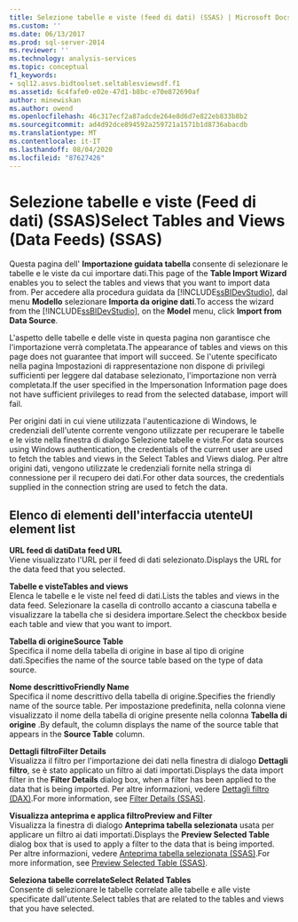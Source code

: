```yaml
---
title: Selezione tabelle e viste (feed di dati) (SSAS) | Microsoft Docs
ms.custom: ''
ms.date: 06/13/2017
ms.prod: sql-server-2014
ms.reviewer: ''
ms.technology: analysis-services
ms.topic: conceptual
f1_keywords:
- sql12.asvs.bidtoolset.seltablesviewsdf.f1
ms.assetid: 6c4fafe0-e02e-47d1-b8bc-e70e872690af
author: minewiskan
ms.author: owend
ms.openlocfilehash: 46c317ecf2a87adcde264e8d6d7e822eb833b8b2
ms.sourcegitcommit: ad4d92dce894592a259721a1571b1d8736abacdb
ms.translationtype: MT
ms.contentlocale: it-IT
ms.lasthandoff: 08/04/2020
ms.locfileid: "87627426"
---
```

# <a name="select-tables-and-views-data-feeds-ssas"></a><span data-ttu-id="cd6fd-102">Selezione tabelle e viste (Feed di dati) (SSAS)</span><span class="sxs-lookup"><span data-stu-id="cd6fd-102">Select Tables and Views (Data Feeds) (SSAS)</span></span>
  <span data-ttu-id="cd6fd-103">Questa pagina dell' **Importazione guidata tabella** consente di selezionare le tabelle e le viste da cui importare dati.</span><span class="sxs-lookup"><span data-stu-id="cd6fd-103">This page of the **Table Import Wizard** enables you to select the tables and views that you want to import data from.</span></span> <span data-ttu-id="cd6fd-104">Per accedere alla procedura guidata da [!INCLUDE[ssBIDevStudio](../includes/ssbidevstudio-md.md)], dal menu **Modello** selezionare **Importa da origine dati**.</span><span class="sxs-lookup"><span data-stu-id="cd6fd-104">To access the wizard from the [!INCLUDE[ssBIDevStudio](../includes/ssbidevstudio-md.md)], on the **Model** menu, click **Import from Data Source**.</span></span>  
  
 <span data-ttu-id="cd6fd-105">L'aspetto delle tabelle e delle viste in questa pagina non garantisce che l'importazione verrà completata.</span><span class="sxs-lookup"><span data-stu-id="cd6fd-105">The appearance of tables and views on this page does not guarantee that import will succeed.</span></span> <span data-ttu-id="cd6fd-106">Se l'utente specificato nella pagina Impostazioni di rappresentazione non dispone di privilegi sufficienti per leggere dal database selezionato, l'importazione non verrà completata.</span><span class="sxs-lookup"><span data-stu-id="cd6fd-106">If the user specified in the Impersonation Information page does not have sufficient privileges to read from the selected database, import will fail.</span></span>  
  
 <span data-ttu-id="cd6fd-107">Per origini dati in cui viene utilizzata l'autenticazione di Windows, le credenziali dell'utente corrente vengono utilizzate per recuperare le tabelle e le viste nella finestra di dialogo Selezione tabelle e viste.</span><span class="sxs-lookup"><span data-stu-id="cd6fd-107">For data sources using Windows authentication, the credentials of the current user are used to fetch the tables and views in the Select Tables and Views dialog.</span></span> <span data-ttu-id="cd6fd-108">Per altre origini dati, vengono utilizzate le credenziali fornite nella stringa di connessione per il recupero dei dati.</span><span class="sxs-lookup"><span data-stu-id="cd6fd-108">For other data sources, the credentials supplied in the connection string are used to fetch the data.</span></span>  
  
## <a name="ui-element-list"></a><span data-ttu-id="cd6fd-109">Elenco di elementi dell'interfaccia utente</span><span class="sxs-lookup"><span data-stu-id="cd6fd-109">UI element list</span></span>  
 <span data-ttu-id="cd6fd-110">**URL feed di dati**</span><span class="sxs-lookup"><span data-stu-id="cd6fd-110">**Data feed URL**</span></span>  
 <span data-ttu-id="cd6fd-111">Viene visualizzato l'URL per il feed di dati selezionato.</span><span class="sxs-lookup"><span data-stu-id="cd6fd-111">Displays the URL for the data feed that you selected.</span></span>  
  
 <span data-ttu-id="cd6fd-112">**Tabelle e viste**</span><span class="sxs-lookup"><span data-stu-id="cd6fd-112">**Tables and views**</span></span>  
 <span data-ttu-id="cd6fd-113">Elenca le tabelle e le viste nel feed di dati.</span><span class="sxs-lookup"><span data-stu-id="cd6fd-113">Lists the tables and views in the data feed.</span></span> <span data-ttu-id="cd6fd-114">Selezionare la casella di controllo accanto a ciascuna tabella e visualizzare la tabella che si desidera importare.</span><span class="sxs-lookup"><span data-stu-id="cd6fd-114">Select the checkbox beside each table and view that you want to import.</span></span>  
  
 <span data-ttu-id="cd6fd-115">**Tabella di origine**</span><span class="sxs-lookup"><span data-stu-id="cd6fd-115">**Source Table**</span></span>  
 <span data-ttu-id="cd6fd-116">Specifica il nome della tabella di origine in base al tipo di origine dati.</span><span class="sxs-lookup"><span data-stu-id="cd6fd-116">Specifies the name of the source table based on the type of data source.</span></span>  
  
 <span data-ttu-id="cd6fd-117">**Nome descrittivo**</span><span class="sxs-lookup"><span data-stu-id="cd6fd-117">**Friendly Name**</span></span>  
 <span data-ttu-id="cd6fd-118">Specifica il nome descrittivo della tabella di origine.</span><span class="sxs-lookup"><span data-stu-id="cd6fd-118">Specifies the friendly name of the source table.</span></span> <span data-ttu-id="cd6fd-119">Per impostazione predefinita, nella colonna viene visualizzato il nome della tabella di origine presente nella colonna **Tabella di origine** .</span><span class="sxs-lookup"><span data-stu-id="cd6fd-119">By default, the column displays the name of the source table that appears in the **Source Table** column.</span></span>  
  
 <span data-ttu-id="cd6fd-120">**Dettagli filtro**</span><span class="sxs-lookup"><span data-stu-id="cd6fd-120">**Filter Details**</span></span>  
 <span data-ttu-id="cd6fd-121">Visualizza il filtro per l'importazione dei dati nella finestra di dialogo **Dettagli filtro**, se è stato applicato un filtro ai dati importati.</span><span class="sxs-lookup"><span data-stu-id="cd6fd-121">Displays the data import filter in the **Filter Details** dialog box, when a filter has been applied to the data that is being imported.</span></span> <span data-ttu-id="cd6fd-122">Per altre informazioni, vedere [Dettagli filtro &#40;DAX&#41;](filter-details-ssas.md).</span><span class="sxs-lookup"><span data-stu-id="cd6fd-122">For more information, see [Filter Details &#40;SSAS&#41;](filter-details-ssas.md).</span></span>  
  
 <span data-ttu-id="cd6fd-123">**Visualizza anteprima e applica filtro**</span><span class="sxs-lookup"><span data-stu-id="cd6fd-123">**Preview and Filter**</span></span>  
 <span data-ttu-id="cd6fd-124">Visualizza la finestra di dialogo **Anteprima tabella selezionata** usata per applicare un filtro ai dati importati.</span><span class="sxs-lookup"><span data-stu-id="cd6fd-124">Displays the **Preview Selected Table** dialog box that is used to apply a filter to the data that is being imported.</span></span> <span data-ttu-id="cd6fd-125">Per altre informazioni, vedere [Anteprima tabella selezionata &#40;SSAS&#41;](preview-selected-table-ssas.md).</span><span class="sxs-lookup"><span data-stu-id="cd6fd-125">For more information, see [Preview Selected Table &#40;SSAS&#41;](preview-selected-table-ssas.md).</span></span>  
  
 <span data-ttu-id="cd6fd-126">**Seleziona tabelle correlate**</span><span class="sxs-lookup"><span data-stu-id="cd6fd-126">**Select Related Tables**</span></span>  
 <span data-ttu-id="cd6fd-127">Consente di selezionare le tabelle correlate alle tabelle e alle viste specificate dall'utente.</span><span class="sxs-lookup"><span data-stu-id="cd6fd-127">Select tables that are related to the tables and views that you have selected.</span></span>  
  
  
